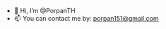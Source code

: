 - 👋 Hi, I’m @PorpanTH
- 📫 You can contact me by: porpan151@gmail.com

<!---
PorpanTH/PorpanTH is a ✨ special ✨ repository because its `README.md` (this file) appears on your GitHub profile.
You can click the Preview link to take a look at your changes.
--->

